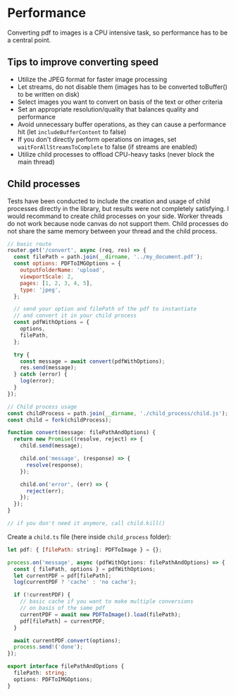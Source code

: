 # Performance

Converting pdf to images is a CPU intensive task, so performance has to be a central point.

## Tips to improve converting speed

- Utilize the JPEG format for faster image processing
- Let streams, do not disable them (images has to be converted toBuffer() to be written on disk)
- Select images you want to convert on basis of the text or other criteria
- Set an appropriate resolution/quality that balances quality and performance
- Avoid unnecessary buffer operations, as they can cause a performance hit (let `includeBufferContent` to false)
- If you don't directly perform operations on images, set `waitForAllStreamsToComplete` to false (if streams are enabled)
- Utilize child processes to offload CPU-heavy tasks (never block the main thread)

## Child processes

Tests have been conducted to include the creation and usage of child processes directly in the library, but results were not completely satisfying. I would recommand to create child processes on your side. Worker threads do not work because node canvas do not support them. Child processes do not share the same memory between your thread and the child process.

```javascript
// basic route
router.get('/convert', async (req, res) => {
  const filePath = path.join(__dirname, '../my_document.pdf');
  const options: PDFToIMGOptions = {
    outputFolderName: 'upload',
    viewportScale: 2,
    pages: [1, 2, 3, 4, 5],
    type: 'jpeg',
  };

  // send your option and filePath of the pdf to instantiate
  // and convert it in your child process
  const pdfWithOptions = {
    options,
    filePath,
  };

  try {
    const message = await convert(pdfWithOptions);
    res.send(message);
  } catch (error) {
    log(error);
  }
});

// Child process usage
const childProcess = path.join(__dirname, './child_process/child.js');
const child = fork(childProcess);

function convert(message: filePathAndOptions) {
  return new Promise((resolve, reject) => {
    child.send(message);

    child.on('message', (response) => {
      resolve(response);
    });

    child.on('error', (err) => {
      reject(err);
    });
  });
}

// if you don't need it anymore, call child.kill()
```

Create a `child.ts` file (here inside `child_process` folder):

```javascript
let pdf: { [filePath: string]: PDFToImage } = {};

process.on('message', async (pdfWithOptions: filePathAndOptions) => {
  const { filePath, options } = pdfWithOptions;
  let currentPDF = pdf[filePath];
  log(currentPDF ? 'cache' : 'no cache');

  if (!currentPDF) {
    // basic cache if you want to make multiple conversions
    // on basis of the same pdf
    currentPDF = await new PDFToImage().load(filePath);
    pdf[filePath] = currentPDF;
  }

  await currentPDF.convert(options);
  process.send!('done');
});
```

```typescript
export interface filePathAndOptions {
  filePath: string;
  options: PDFToIMGOptions;
}
```
